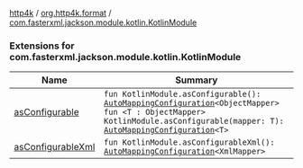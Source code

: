 [http4k](../../index.md) / [org.http4k.format](../index.md) / [com.fasterxml.jackson.module.kotlin.KotlinModule](./index.md)

### Extensions for com.fasterxml.jackson.module.kotlin.KotlinModule

| Name | Summary |
|---|---|
| [asConfigurable](as-configurable.md) | `fun KotlinModule.asConfigurable(): `[`AutoMappingConfiguration`](../-auto-mapping-configuration/index.md)`<ObjectMapper>`<br>`fun <T : ObjectMapper> KotlinModule.asConfigurable(mapper: T): `[`AutoMappingConfiguration`](../-auto-mapping-configuration/index.md)`<T>` |
| [asConfigurableXml](as-configurable-xml.md) | `fun KotlinModule.asConfigurableXml(): `[`AutoMappingConfiguration`](../-auto-mapping-configuration/index.md)`<XmlMapper>` |
